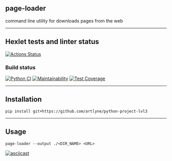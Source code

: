 ## page-loader
command line utility for downloads pages from the web
***
## Hexlet tests and linter status
[![Actions Status](https://github.com/Artlyne/python-project-lvl3/workflows/hexlet-check/badge.svg)](https://github.com/Artlyne/python-project-lvl3/actions)
### Build status
[![Python CI](https://github.com/Artlyne/python-project-lvl3/actions/workflows/pyci.yml/badge.svg)](https://github.com/Artlyne/python-project-lvl3/actions/workflows/pyci.yml)
[![Maintainability](https://api.codeclimate.com/v1/badges/f10f45be48ddd85e49de/maintainability)](https://codeclimate.com/github/Artlyne/python-project-lvl33/maintainability)
[![Test Coverage](https://api.codeclimate.com/v1/badges/f10f45be48ddd85e49de/test_coverage)](https://codeclimate.com/github/Artlyne/python-project-lvl33/test_coverage)
***
## Installation
``` 
pip install git+https://github.com/artlyne/python-project-lvl3
```
***
## Usage
```
page-loader --output ./<DIR_NAME> <URL>
```
[![asciicast](https://asciinema.org/a/Clxo8EdVFzfLbVBKywQKMuWjf.svg)](https://asciinema.org/a/Clxo8EdVFzfLbVBKywQKMuWjf)
